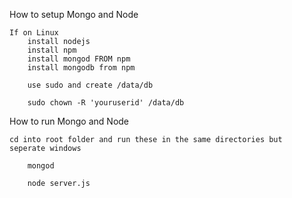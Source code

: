 How to setup Mongo and Node

    If on Linux
        install nodejs
        install npm
        install mongod FROM npm
        install mongodb from npm
        
        use sudo and create /data/db
        
        sudo chown -R 'youruserid' /data/db
        




How to run Mongo and Node
    
    cd into root folder and run these in the same directories but
    seperate windows
    
        mongod
    
        node server.js